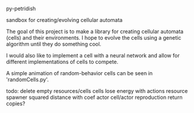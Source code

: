 py-petridish

sandbox for creating/evolving cellular automata

The goal of this project is to make a library for creating cellular automata (cells) and their environments. I hope to
evolve the cells using a genetic algorithm until they do something cool.

I would also like to implement a cell with a neural network and allow for different implementations of cells to compete.

A simple animation of random-behavior cells can be seen in 'randomCells.py'.

todo:
delete empty resources/cells
cells lose energy with actions
resource spawner
squared distance with coef actor
cell/actor reproduction
return copies?